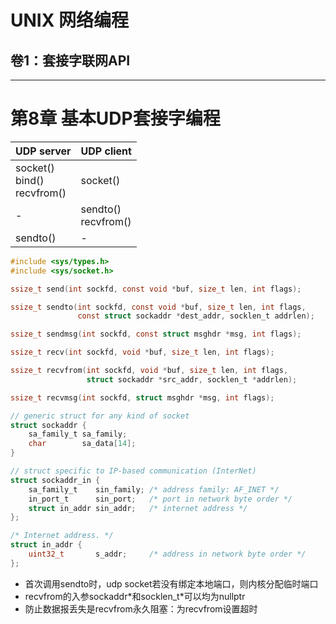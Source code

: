 
<!-- @import "[TOC]" {cmd="toc" depthFrom=1 depthTo=6 orderedList=false} -->


# UNIX 网络编程
## 卷1：套接字联网API


---

# 第8章 基本UDP套接字编程

| UDP server | UDP client |
|-|-|
| socket() <br> bind() <br> recvfrom() | socket() |
| - | sendto() <br> recvfrom() |
| sendto() | - |

```c
#include <sys/types.h>
#include <sys/socket.h>

ssize_t send(int sockfd, const void *buf, size_t len, int flags);

ssize_t sendto(int sockfd, const void *buf, size_t len, int flags,
               const struct sockaddr *dest_addr, socklen_t addrlen);

ssize_t sendmsg(int sockfd, const struct msghdr *msg, int flags);

ssize_t recv(int sockfd, void *buf, size_t len, int flags);

ssize_t recvfrom(int sockfd, void *buf, size_t len, int flags,
                 struct sockaddr *src_addr, socklen_t *addrlen);

ssize_t recvmsg(int sockfd, struct msghdr *msg, int flags);

// generic struct for any kind of socket
struct sockaddr {
    sa_family_t sa_family;
    char        sa_data[14];
}

// struct specific to IP-based communication (InterNet)
struct sockaddr_in {
    sa_family_t    sin_family; /* address family: AF_INET */
    in_port_t      sin_port;   /* port in network byte order */
    struct in_addr sin_addr;   /* internet address */
};

/* Internet address. */
struct in_addr {
    uint32_t       s_addr;     /* address in network byte order */
};

```

- 首次调用sendto时，udp socket若没有绑定本地端口，则内核分配临时端口
- recvfrom的入参sockaddr\*和socklen_t*可以均为nullptr
- 防止数据报丢失是recvfrom永久阻塞：为recvfrom设置超时
